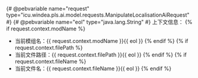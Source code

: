 {# @pebvariable name="request" type="icu.windea.pls.ai.model.requests.ManipulateLocalisationAiRequest" #}
{# @pebvariable name="eol" type="java.lang.String" #}
上下文信息：
{% if request.context.modName %}
- 当前模组名：{{ request.context.modName }}{{ eol }}
{% endif %}
{% if request.context.filePath %}
- 当前文件路径：{{ request.context.filePath }}{{ eol }}
{% endif %}
{% if request.context.fileName %}
- 当前文件名：{{ request.context.fileName }}{{ eol }}
{% endif %}